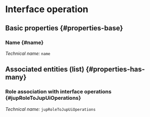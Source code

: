 # Interface operation
<!--- THIS FILE IS GENERATED PLEASE DO NOT EDIT IT DIRECTLY --->



## Basic properties {#properties-base}

### Name {#name}



*Technical name:* ```name```




## Associated entities (list) {#properties-has-many}

### Role association with interface operations {#jupRoleToJupUiOperations}



*Technical name:* ```jupRoleToJupUiOperations```




